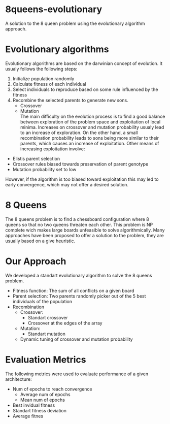 # 8queens-evolutionary
A solution to the 8 queen problem using the evolutionary algorithm approach.

# Evolutionary algorithms
Evolutionary algorithms are based on the darwinian concept of evolution. It usualy follows the following steps:
1. Initialize population randomly
2. Calculate fitness of each individual
3. Select individuals to reproduce based on some rule influenced by the fitness
4. Recombine the selected parents to generate new sons.
   - Crossover
   - Mutation  
The main difficulty on the evolution process is to find a good balance between exploration of the problem space and exploitation of local minima. Increases on crossover and mutation probability usualy lead to an increase of exploration. On the other hand, a small recombination probability leads to sons being more similar to their parents, which causes an increase of exploitation. Other means of increasing exploitation involve:

- Elistis parent selection
- Crossover rules biased towards preservation of parent genotype
- Mutation probability set to low  

However, if the algorithm is too biased toward exploitation this may led to early convergence, which may not offer a desired solution.

# 8 Queens 
The 8 queens problem is to find a chessboard configuration where 8 queens so that no two queens threaten each other. This problem is NP complete wich makes large boards unfeasible to solve algorithmically. Many approaches have been proposed to offer a solution to the problem, they are usually based on a give heuristic.

# Our Approach
We developed a standart evolutionary algorithm to solve the 8 queens problem.
- Fitness function: The sum of all conflicts on a given board 
- Parent selection: Two parents randomly picker out of the 5 best individuals of the population
- Recombination
    - Crossover:
      - Standart crossover
      - Crossover at the edges of the array
    - Mutation:
      - Standart mutation
    - Dynamic tuning of crossover and mutation probability

# Evaluation Metrics
The following metrics were used to evaluate performance of a given architecture:
- Num of epochs to reach convergence
  - Average num of epochs
  - Mean num of epochs
- Best invidual fitness
- Standart fitness deviation
- Average fitnes
